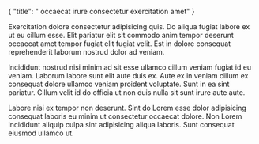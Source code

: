 {
  "title": " occaecat irure consectetur exercitation amet"
}

Exercitation dolore consectetur adipisicing quis. Do aliqua fugiat labore ex ut eu cillum esse. Elit pariatur elit sit commodo anim tempor deserunt occaecat amet tempor fugiat elit fugiat velit. Est in dolore consequat reprehenderit laborum nostrud dolor ad veniam.

Incididunt nostrud nisi minim ad sit esse ullamco cillum veniam fugiat id eu veniam. Laborum labore sunt elit aute duis ex. Aute ex in veniam cillum ex consequat dolore ullamco veniam proident voluptate. Sunt in ea sint pariatur. Cillum velit id do officia ut non duis nulla sit sunt irure aute aute.

Labore nisi ex tempor non deserunt. Sint do Lorem esse dolor adipisicing consequat laboris eu minim ut consectetur occaecat dolore. Non Lorem incididunt aliquip culpa sint adipisicing aliqua laboris. Sunt consequat eiusmod ullamco ut.